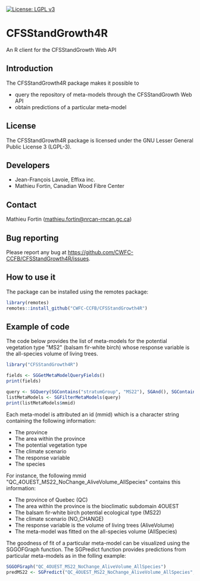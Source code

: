 [![License: LGPL v3](https://img.shields.io/badge/License-LGPL%20v3-blue.svg)](https://www.gnu.org/licenses/lgpl-3.0) 

# CFSStandGrowth4R

An R client for the CFSStandGrowth Web API

## Introduction

The CFSStandGrowth4R package makes it possible to
- query the repository of meta-models through the CFSStandGrowth Web API
- obtain predictions of a particular meta-model

## License

The CFSStandGrowth4R package is licensed under the GNU Lesser General Public License 3 (LGPL-3).

## Developers

- Jean-François Lavoie, Effixa inc.
- Mathieu Fortin, Canadian Wood Fibre Center

## Contact

Mathieu Fortin (mathieu.fortin@nrcan-rncan.gc.ca)

## Bug reporting

Please report any bug at https://github.com/CWFC-CCFB/CFSStandGrowth4R/issues.

## How to use it

The package can be installed using the remotes package:

~~~R
library(remotes)
remotes::install_github("CWFC-CCFB/CFSStandGrowth4R")
~~~

## Example of code

The code below provides the list of meta-models for the potential vegetation type "MS2" (balsam fir-white birch) whose response variable is the all-species volume of living trees.

~~~R
library("CFSStandGrowth4R")

fields <- SGGetMetaModelQueryFields()
print(fields)

query <- SGQuery(SGContains("stratumGroup", "MS22"), SGAnd(), SGContains("outputType", "AllSpecies"))
listMetaModels <- SGFilterMetaModels(query)
print(listMetaModels$mmid)
~~~

Each meta-model is attributed an id (mmid) which is a character string containing the following information:

- The province
- The area within the province
- The potential vegetation type
- The climate scenario
- The response variable
- The species

For instance, the following mmid "QC_4OUEST_MS22_NoChange_AliveVolume_AllSpecies" contains this information:
- The province of Quebec (QC)
- The area within the province is the bioclimatic subdomain 4OUEST
- The balsam fir-white birch potential ecological type (MS22)
- The climate scenario (NO_CHANGE)
- The response variable is the volume of living trees (AliveVolume)
- The meta-model was fitted on the all-species volume (AllSpecies)


The goodness of fit of a particular meta-model can be visualized using the SGGOFGraph 
function. The SGPredict function provides predictions from particular meta-models as in
the folling example:

~~~R
SGGOFGraph("QC_4OUEST_MS22_NoChange_AliveVolume_AllSpecies")
predMS22 <- SGPredict("QC_4OUEST_MS22_NoChange_AliveVolume_AllSpecies", 1, 150)
~~~


